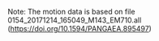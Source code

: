Note: The motion data is based on file 0154_20171214_165049_M143_EM710.all (https://doi.org/10.1594/PANGAEA.895497)
